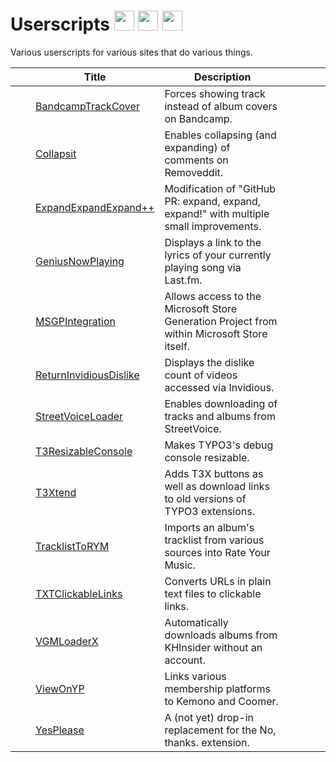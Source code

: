 # Userscripts [<img width="32px" height="32px" src="https://raw.githubusercontent.com/TheLastZombie/userscripts/master/assets/github.svg">](https://thelastzombie.github.io/userscripts/) [<img width="32px" height="32px" src="https://raw.githubusercontent.com/TheLastZombie/userscripts/master/assets/greasyfork.png">](https://greasyfork.org/en/users/216460-thelastzombie?language=js) [<img width="32px" height="32px" src="https://raw.githubusercontent.com/TheLastZombie/userscripts/master/assets/openuserjs.ico">](https://openuserjs.org/users/TheLastZombie)

Various userscripts for various sites that do various things.

|                                                                                                                                            | Title                                                                                                                 | Description                                                                                 |                                                                                                                                                                                                                                 |                                                                                                                                                                                                                                 |
| ------------------------------------------------------------------------------------------------------------------------------------------ | --------------------------------------------------------------------------------------------------------------------- | ------------------------------------------------------------------------------------------- | ------------------------------------------------------------------------------------------------------------------------------------------------------------------------------------------------------------------------------- | ------------------------------------------------------------------------------------------------------------------------------------------------------------------------------------------------------------------------------- |
| <img width="16px" height="16px" src="https://raw.githubusercontent.com/TheLastZombie/userscripts/master/icons/BandcampTrackCover.png">     | [BandcampTrackCover](https://raw.github.com/TheLastZombie/userscripts/master/user/BandcampTrackCover.user.js)         | Forces showing track instead of album covers on Bandcamp.                                   | [<img width="16px" height="16px" src="https://raw.githubusercontent.com/TheLastZombie/userscripts/master/assets/screenshot.svg">](https://github.com/TheLastZombie/userscripts/blob/master/previews/BandcampTrackCover.png)     | [<img width="16px" height="16px" src="https://raw.githubusercontent.com/TheLastZombie/userscripts/master/assets/changelog.svg">](https://github.com/TheLastZombie/userscripts/blob/master/changelogs/BandcampTrackCover.md)     |
| <img width="16px" height="16px" src="https://raw.githubusercontent.com/TheLastZombie/userscripts/master/icons/Collapsit.ico">              | [Collapsit](https://raw.github.com/TheLastZombie/userscripts/master/user/Collapsit.user.js)                           | Enables collapsing (and expanding) of comments on Removeddit.                               | [<img width="16px" height="16px" src="https://raw.githubusercontent.com/TheLastZombie/userscripts/master/assets/screenshot.svg">](https://github.com/TheLastZombie/userscripts/blob/master/previews/Collapsit.png)              | [<img width="16px" height="16px" src="https://raw.githubusercontent.com/TheLastZombie/userscripts/master/assets/changelog.svg">](https://github.com/TheLastZombie/userscripts/blob/master/changelogs/Collapsit.md)              |
| <img width="16px" height="16px" src="https://raw.githubusercontent.com/TheLastZombie/userscripts/master/icons/ExpandExpandExpand++.png">   | [ExpandExpandExpand++](https://raw.github.com/TheLastZombie/userscripts/master/user/ExpandExpandExpand++.user.js)     | Modification of "GitHub PR: expand, expand, expand!" with multiple small improvements.      | [<img width="16px" height="16px" src="https://raw.githubusercontent.com/TheLastZombie/userscripts/master/assets/screenshot.svg">](https://github.com/TheLastZombie/userscripts/blob/master/previews/ExpandExpandExpand++.gif)   | [<img width="16px" height="16px" src="https://raw.githubusercontent.com/TheLastZombie/userscripts/master/assets/changelog.svg">](https://github.com/TheLastZombie/userscripts/blob/master/changelogs/ExpandExpandExpand++.md)   |
| <img width="16px" height="16px" src="https://raw.githubusercontent.com/TheLastZombie/userscripts/master/icons/GeniusNowPlaying.ico">       | [GeniusNowPlaying](https://raw.github.com/TheLastZombie/userscripts/master/user/GeniusNowPlaying.user.js)             | Displays a link to the lyrics of your currently playing song via Last.fm.                   | [<img width="16px" height="16px" src="https://raw.githubusercontent.com/TheLastZombie/userscripts/master/assets/screenshot.svg">](https://github.com/TheLastZombie/userscripts/blob/master/previews/GeniusNowPlaying.png)       | [<img width="16px" height="16px" src="https://raw.githubusercontent.com/TheLastZombie/userscripts/master/assets/changelog.svg">](https://github.com/TheLastZombie/userscripts/blob/master/changelogs/GeniusNowPlaying.md)       |
| <img width="16px" height="16px" src="https://raw.githubusercontent.com/TheLastZombie/userscripts/master/icons/MSGPIntegration.ico">        | [MSGPIntegration](https://raw.github.com/TheLastZombie/userscripts/master/user/MSGPIntegration.user.js)               | Allows access to the Microsoft Store Generation Project from within Microsoft Store itself. | [<img width="16px" height="16px" src="https://raw.githubusercontent.com/TheLastZombie/userscripts/master/assets/screenshot.svg">](https://github.com/TheLastZombie/userscripts/blob/master/previews/MSGPIntegration.gif)        | [<img width="16px" height="16px" src="https://raw.githubusercontent.com/TheLastZombie/userscripts/master/assets/changelog.svg">](https://github.com/TheLastZombie/userscripts/blob/master/changelogs/MSGPIntegration.md)        |
| <img width="16px" height="16px" src="https://raw.githubusercontent.com/TheLastZombie/userscripts/master/icons/ReturnInvidiousDislike.png"> | [ReturnInvidiousDislike](https://raw.github.com/TheLastZombie/userscripts/master/user/ReturnInvidiousDislike.user.js) | Displays the dislike count of videos accessed via Invidious.                                | [<img width="16px" height="16px" src="https://raw.githubusercontent.com/TheLastZombie/userscripts/master/assets/screenshot.svg">](https://github.com/TheLastZombie/userscripts/blob/master/previews/ReturnInvidiousDislike.png) | [<img width="16px" height="16px" src="https://raw.githubusercontent.com/TheLastZombie/userscripts/master/assets/changelog.svg">](https://github.com/TheLastZombie/userscripts/blob/master/changelogs/ReturnInvidiousDislike.md) |
| <img width="16px" height="16px" src="https://raw.githubusercontent.com/TheLastZombie/userscripts/master/icons/StreetVoiceLoader.ico">      | [StreetVoiceLoader](https://raw.github.com/TheLastZombie/userscripts/master/user/StreetVoiceLoader.user.js)           | Enables downloading of tracks and albums from StreetVoice.                                  | [<img width="16px" height="16px" src="https://raw.githubusercontent.com/TheLastZombie/userscripts/master/assets/screenshot.svg">](https://github.com/TheLastZombie/userscripts/blob/master/previews/StreetVoiceLoader.png)      | [<img width="16px" height="16px" src="https://raw.githubusercontent.com/TheLastZombie/userscripts/master/assets/changelog.svg">](https://github.com/TheLastZombie/userscripts/blob/master/changelogs/StreetVoiceLoader.md)      |
| <img width="16px" height="16px" src="https://raw.githubusercontent.com/TheLastZombie/userscripts/master/icons/T3ResizableConsole.png">     | [T3ResizableConsole](https://raw.github.com/TheLastZombie/userscripts/master/user/T3ResizableConsole.user.js)         | Makes TYPO3's debug console resizable.                                                      | [<img width="16px" height="16px" src="https://raw.githubusercontent.com/TheLastZombie/userscripts/master/assets/screenshot.svg">](https://github.com/TheLastZombie/userscripts/blob/master/previews/T3ResizableConsole.png)     | [<img width="16px" height="16px" src="https://raw.githubusercontent.com/TheLastZombie/userscripts/master/assets/changelog.svg">](https://github.com/TheLastZombie/userscripts/blob/master/changelogs/T3ResizableConsole.md)     |
| <img width="16px" height="16px" src="https://raw.githubusercontent.com/TheLastZombie/userscripts/master/icons/T3Xtend.ico">                | [T3Xtend](https://raw.github.com/TheLastZombie/userscripts/master/user/T3Xtend.user.js)                               | Adds T3X buttons as well as download links to old versions of TYPO3 extensions.             | [<img width="16px" height="16px" src="https://raw.githubusercontent.com/TheLastZombie/userscripts/master/assets/screenshot.svg">](https://github.com/TheLastZombie/userscripts/blob/master/previews/T3Xtend.png)                | [<img width="16px" height="16px" src="https://raw.githubusercontent.com/TheLastZombie/userscripts/master/assets/changelog.svg">](https://github.com/TheLastZombie/userscripts/blob/master/changelogs/T3Xtend.md)                |
| <img width="16px" height="16px" src="https://raw.githubusercontent.com/TheLastZombie/userscripts/master/icons/TracklistToRYM.png">         | [TracklistToRYM](https://raw.github.com/TheLastZombie/userscripts/master/user/TracklistToRYM.user.js)                 | Imports an album's tracklist from various sources into Rate Your Music.                     | [<img width="16px" height="16px" src="https://raw.githubusercontent.com/TheLastZombie/userscripts/master/assets/screenshot.svg">](https://github.com/TheLastZombie/userscripts/blob/master/previews/TracklistToRYM.gif)         | [<img width="16px" height="16px" src="https://raw.githubusercontent.com/TheLastZombie/userscripts/master/assets/changelog.svg">](https://github.com/TheLastZombie/userscripts/blob/master/changelogs/TracklistToRYM.md)         |
| <img width="16px" height="16px" src="https://raw.githubusercontent.com/TheLastZombie/userscripts/master/icons/TXTClickableLinks.png">      | [TXTClickableLinks](https://raw.github.com/TheLastZombie/userscripts/master/user/TXTClickableLinks.user.js)           | Converts URLs in plain text files to clickable links.                                       | [<img width="16px" height="16px" src="https://raw.githubusercontent.com/TheLastZombie/userscripts/master/assets/screenshot.svg">](https://github.com/TheLastZombie/userscripts/blob/master/previews/TXTClickableLinks.gif)      | [<img width="16px" height="16px" src="https://raw.githubusercontent.com/TheLastZombie/userscripts/master/assets/changelog.svg">](https://github.com/TheLastZombie/userscripts/blob/master/changelogs/TXTClickableLinks.md)      |
| <img width="16px" height="16px" src="https://raw.githubusercontent.com/TheLastZombie/userscripts/master/icons/VGMLoaderX.ico">             | [VGMLoaderX](https://raw.github.com/TheLastZombie/userscripts/master/user/VGMLoaderX.user.js)                         | Automatically downloads albums from KHInsider without an account.                           | [<img width="16px" height="16px" src="https://raw.githubusercontent.com/TheLastZombie/userscripts/master/assets/screenshot.svg">](https://github.com/TheLastZombie/userscripts/blob/master/previews/VGMLoaderX.gif)             | [<img width="16px" height="16px" src="https://raw.githubusercontent.com/TheLastZombie/userscripts/master/assets/changelog.svg">](https://github.com/TheLastZombie/userscripts/blob/master/changelogs/VGMLoaderX.md)             |
| <img width="16px" height="16px" src="https://raw.githubusercontent.com/TheLastZombie/userscripts/master/icons/ViewOnYP.ico">               | [ViewOnYP](https://raw.github.com/TheLastZombie/userscripts/master/user/ViewOnYP.user.js)                             | Links various membership platforms to Kemono and Coomer.                                    | [<img width="16px" height="16px" src="https://raw.githubusercontent.com/TheLastZombie/userscripts/master/assets/screenshot.svg">](https://github.com/TheLastZombie/userscripts/blob/master/previews/ViewOnYP.gif)               | [<img width="16px" height="16px" src="https://raw.githubusercontent.com/TheLastZombie/userscripts/master/assets/changelog.svg">](https://github.com/TheLastZombie/userscripts/blob/master/changelogs/ViewOnYP.md)               |
| <img width="16px" height="16px" src="https://raw.githubusercontent.com/TheLastZombie/userscripts/master/icons/YesPlease.png">              | [YesPlease](https://raw.github.com/TheLastZombie/userscripts/master/user/YesPlease.user.js)                           | A (not yet) drop-in replacement for the No, thanks. extension.                              | [<img width="16px" height="16px" src="https://raw.githubusercontent.com/TheLastZombie/userscripts/master/assets/screenshot.svg">](https://github.com/TheLastZombie/userscripts/blob/master/previews/YesPlease.png)              | [<img width="16px" height="16px" src="https://raw.githubusercontent.com/TheLastZombie/userscripts/master/assets/changelog.svg">](https://github.com/TheLastZombie/userscripts/blob/master/changelogs/YesPlease.md)              |
